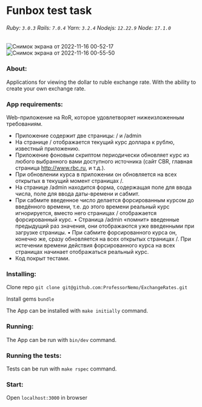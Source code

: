 # Funbox test task

###### Ruby: `3.0.3` Rails: `7.0.4` Yarn: `3.2.4` Nodejs: `12.22.9` Node: `17.1.0`
![Снимок экрана от 2022-11-16 00-52-17](https://user-images.githubusercontent.com/102049907/202033542-8e36d0c8-1435-45e2-b042-f07dfb58b66a.png)
![Снимок экрана от 2022-11-16 00-55-50](https://user-images.githubusercontent.com/102049907/202033549-3702f3bd-4cbd-40b7-aa74-e8c249ddc746.png)


### About:

Applications for viewing the dollar to ruble exchange rate. With the ability to create your own exchange rate.

### App requirements:

Web-приложение на RoR, которое удовлетворяет нижеизложенным требованиям.
* Приложение содержит две страницы: / и /admin
* На странице / отображается текущий курс доллара к рублю, известный
приложению.
* Приложение фоновым скриптом периодически обновляет курс из любого
выбранного вами доступного источника (сайт CBR, главная страница
http://www.rbc.ru, и т.д.).
* При обновлении курса в приложении он обновляется на всех открытых в
текущий момент страницах /.
* На странице /admin находится форма, содержащая поле для ввода числа,
поле для ввода даты-времени и сабмит.
* При сабмите введенное число делается форсированным курсом до введённого
времени, т.е. до этого времени реальный курс игнорируется, вместо него
страницах / отображается форсированный курс.
• Страница /admin «помнит» введенные предыдущий раз значения, они
отображаются уже введенными при загрузке страницы.
• При сабмите форсированного курса он, конечно же, cразу обновляется на всех
открытых страницах /. При истечении времени действия форсированного
курса на всех страницах начинает отображаться реальный курс.
* Код покрыт тестами.

### Installing:

Clone repo ```git clone git@github.com:ProfessorNemo/ExchangeRates.git```

Install gems ```bundle```

The App can be installed with ```make initially``` command.

### Running:

The App can be run with  ```bin/dev``` command.

### Running the tests:

Tests can be run with ```make rspec``` command.

### Start:

Open `localhost:3000` in browser
